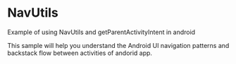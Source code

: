 # NavUtils
Example of using NavUtils and getParentActivityIntent in android

This sample will help you understand the Android UI navigation patterns and backstack flow between activities of andorid app.


